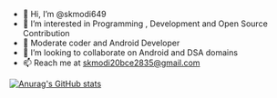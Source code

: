 - 👋 Hi, I’m @skmodi649
- 👀 I’m interested in Programming , Development and Open Source Contribution
- 🌱 Moderate coder and Android Developer
- 💞️ I’m looking to collaborate on Android and DSA domains
- 📫 Reach me at skmodi20bce2835@gmail.com

<!---
skmodi649/skmodi649 is a ✨ special ✨ repository because its `README.md` (this file) appears on your GitHub profile.
You can click the Preview link to take a look at your changes.
--->

[![Anurag's GitHub stats](https://github-readme-stats.vercel.app/api?username=skmodi649)](https://github.com/anuraghazra/github-readme-stats)
